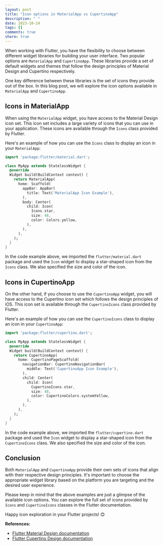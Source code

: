 ```yaml
---
layout: post
title: "Icon options in MaterialApp vs CupertinoApp"
description: " "
date: 2023-10-24
tags: []
comments: true
share: true
---
```


When working with Flutter, you have the flexibility to choose between different widget libraries for building your user interface. Two popular options are `MaterialApp` and `CupertinoApp`. These libraries provide a set of default widgets and themes that follow the design principles of Material Design and Cupertino respectively.

One key difference between these libraries is the set of icons they provide out of the box. In this blog post, we will explore the icon options available in `MaterialApp` and `CupertinoApp`.

## Icons in MaterialApp

When using the `MaterialApp` widget, you have access to the Material Design icon set. This icon set includes a large variety of icons that you can use in your application. These icons are available through the `Icons` class provided by Flutter.

Here's an example of how you can use the `Icons` class to display an icon in your `MaterialApp`:

```dart
import 'package:flutter/material.dart';

class MyApp extends StatelessWidget {
  @override
  Widget build(BuildContext context) {
    return MaterialApp(
      home: Scaffold(
        appBar: AppBar(
          title: Text('MaterialApp Icon Example'),
        ),
        body: Center(
          child: Icon(
            Icons.star,
            size: 48,
            color: Colors.yellow,
          ),
        ),
      ),
    );
  }
}
```

In the code example above, we imported the `flutter/material.dart` package and used the `Icon` widget to display a star-shaped icon from the `Icons` class. We also specified the size and color of the icon.

## Icons in CupertinoApp

On the other hand, if you choose to use the `CupertinoApp` widget, you will have access to the Cupertino icon set which follows the design principles of iOS. This icon set is available through the `CupertinoIcons` class provided by Flutter.

Here's an example of how you can use the `CupertinoIcons` class to display an icon in your `CupertinoApp`:

```dart
import 'package:flutter/cupertino.dart';

class MyApp extends StatelessWidget {
  @override
  Widget build(BuildContext context) {
    return CupertinoApp(
      home: CupertinoPageScaffold(
        navigationBar: CupertinoNavigationBar(
          middle: Text('CupertinoApp Icon Example'),
        ),
        child: Center(
          child: Icon(
            CupertinoIcons.star,
            size: 48,
            color: CupertinoColors.systemYellow,
          ),
        ),
      ),
    );
  }
}
```

In the code example above, we imported the `flutter/cupertino.dart` package and used the `Icon` widget to display a star-shaped icon from the `CupertinoIcons` class. We also specified the size and color of the icon.

## Conclusion

Both `MaterialApp` and `CupertinoApp` provide their own sets of icons that align with their respective design principles. It's important to choose the appropriate widget library based on the platform you are targeting and the desired user experience.

Please keep in mind that the above examples are just a glimpse of the available icon options. You can explore the full set of icons provided by `Icons` and `CupertinoIcons` classes in the Flutter documentation.

Happy icon exploration in your Flutter projects! 😊

**References:**

- [Flutter Material Design documentation](https://flutter.dev/docs/development/ui/widgets/material)
- [Flutter Cupertino Design documentation](https://flutter.dev/docs/development/ui/widgets/cupertino)